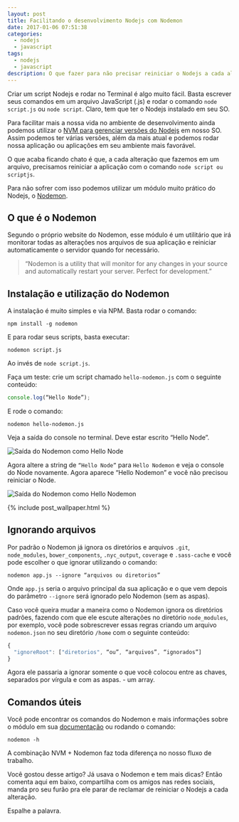 ```yaml
---
layout: post
title: Facilitando o desenvolvimento Nodejs com Nodemon
date: 2017-01-06 07:51:38
categories:
  - nodejs
  - javascript
tags:
  - nodejs
  - javascript
description: O que fazer para não precisar reiniciar o Nodejs a cada alteração nos arquivos. Escutando arquivos e diretórios com Nodemon. Facilitando o desenvolvimento Nodejs.
---
```

Criar um script Nodejs e rodar no Terminal é algo muito fácil. Basta escrever seus comandos em um arquivo JavaScript (.js) e rodar o comando `node script.js` ou `node script`. Claro, tem que ter o Nodejs instalado em seu SO.

Para facilitar mais a nossa vida no ambiente de desenvolvimento ainda podemos utilizar o [NVM para gerenciar versões do Nodejs](/posts/utilizando-versoes-antigas-do-nodejs/) em nosso SO. Assim podemos ter várias versões, além da mais atual e podemos rodar nossa aplicação ou aplicações em seu ambiente mais favorável.

O que acaba ficando chato é que, a cada alteração que fazemos em um arquivo, precisamos reiniciar a aplicação com o comando `node script ou scriptjs`.

Para não sofrer com isso podemos utilizar um módulo muito prático do Nodejs, o [Nodemon](https://nodemon.io/). <!-- more -->

## O que é o Nodemon

Segundo o próprio website do Nodemon, esse módulo é um utilitário que irá monitorar todas as alterações nos arquivos de sua aplicação e reiniciar automaticamente o servidor quando for necessário.

> “Nodemon is a utility that will monitor for any changes in your source and automatically restart your server. Perfect for development.”

## Instalação e utilização do Nodemon

A instalação é muito simples e via NPM. Basta rodar o comando:

```shell
npm install -g nodemon
```

E para rodar seus scripts, basta executar:

```shell
nodemon script.js
```

Ao invés de `node script.js`.

Faça um teste: crie um script chamado `hello-nodemon.js` com o seguinte conteúdo:

```javascript
console.log(“Hello Node”);
```

E rode o comando:

```shell
nodemon hello-nodemon.js
```

Veja a saída do console no terminal. Deve estar escrito “Hello Node”.

![Saída do Nodemon como Hello Node](https://s23.postimg.org/3mo38xkij/hello_node_with_nodemon.png)

Agora altere a string de `“Hello Node”` para `Hello Nodemon` e veja o console do Node novamente. Agora aparece “Hello Nodemon” e você não precisou reiniciar o Node.

![Saída do Nodemon como Hello Nodemon](https://s23.postimg.org/u90jxwopn/hello_nodemon.png)

{% include post_wallpaper.html %}

## Ignorando arquivos

Por padrão o Nodemon já ignora os diretórios e arquivos `.git`, `node_modules`, `bower_components`, `.nyc_output`, `coverage` e `.sass-cache` e você pode escolher o que ignorar utilizando o comando:

```shell
nodemon app.js --ignore “arquivos ou diretorios”
```

Onde `app.js` seria o arquivo principal da sua aplicação e o que vem depois do parâmetro `--ignore` será ignorado pelo Nodemon (sem as aspas).

Caso você queira mudar a maneira como o Nodemon ignora os diretórios padrões, fazendo com que ele escute alterações no diretório `node_modules`, por exemplo, você pode sobrescrever essas regras criando um arquivo `nodemon.json` no seu diretório `/home` com o seguinte conteúdo:

```javascript
{
  "ignoreRoot": ["diretorios", “ou”, “arquivos”, “ignorados”]
}
```

Agora ele passaria a ignorar somente o que você colocou entre as chaves, separados por vírgula e com as aspas. - um array.

## Comandos úteis

Você pode encontrar os comandos do Nodemon e mais informações sobre o módulo em sua [documentação](https://github.com/remy/nodemon#nodemon) ou rodando o comando:

```shell
nodemon -h
```

A combinação NVM + Nodemon faz toda diferença no nosso fluxo de trabalho.

Você gostou desse artigo? Já usava o Nodemon e tem mais dicas? Então comenta aqui em baixo, compartilha com os amigos nas redes sociais, manda pro seu furão pra ele parar de reclamar de reiniciar o Nodejs a cada alteração.

Espalhe a palavra.
